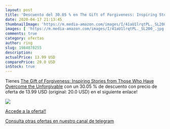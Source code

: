 ```yaml
---
layout: post
title: 'Descuento del 30.05 % en The Gift of Forgiveness: Inspiring Stori'
date: 2020-04-17 21:13:45
thumbnailImage: 'https://m.media-amazon.com/images/I/41aU1lrqtPL._SL200_.jpg'
images: [ 'https://m.media-amazon.com/images/I/41aU1lrqtPL._SL200_.jpg' ]
comments: true
category: ofertas
author: ring
slug: 1984878255
description:
actualPrice: 13.99 USD
comparePrice: 20.0 USD
inStock: true
---
```


Tienes [The Gift of Forgiveness: Inspiring Stories from Those Who Have Overcome the Unforgivable](https://www.amazon.com/dp/1984878255/?tag=redken08-20) con un 30.05 % de descuento con precio de oferta de 13.99 USD (original: 20.0 USD) en el siguiente enlace!

[![](https://m.media-amazon.com/images/I/41aU1lrqtPL._SL200_.jpg)](https://www.amazon.com/dp/1984878255/?tag=redken08-20)

[Accede a la oferta!!](https://www.amazon.com/dp/1984878255/?tag=redken08-20)

[Consulta otras ofertas en nuestro canal de telegram](https://t.me/s/ofertas25)

